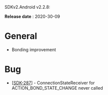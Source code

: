 SDKv2.Android v2.2.8:

**Release date** : 2020-30-09


# General  

- Bonding improvement


# Bug

* [[SDK-287](https://mybrain.atlassian.net/browse/SDK-287)] - ConnectionStateReceiver for ACTION_BOND_STATE_CHANGE never called



